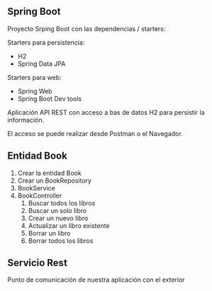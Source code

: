 
## Spring Boot

Proyecto Srping Boot con las dependencias / starters:

Starters para persistencia:
* H2
* Spring Data JPA

Starters para web:
* Spring Web
* Spring Boot Dev tools

Aplicación API REST con acceso a bas de datos H2 para persistir la información.

El acceso se puede realizar desde Postman o el Navegador.


## Entidad Book

1. Crear la entidad Book
2. Crear un BookRepository
3. BookService
4. BookController
    1. Buscar todos los libros
    2. Buscar un solo libro
    3. Crear un nuevo libro
    4. Actualizar un libro existente
    5. Borrar un libro
    6. Borrar todos los libros

## Servicio Rest

Punto de comunicación de nuestra aplicación con el exterior